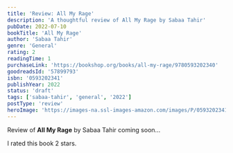 ```yaml
---
title: 'Review: All My Rage'
description: 'A thoughtful review of All My Rage by Sabaa Tahir'
pubDate: 2022-07-10
bookTitle: 'All My Rage'
author: 'Sabaa Tahir'
genre: 'General'
rating: 2
readingTime: 1
purchaseLink: 'https://bookshop.org/books/all-my-rage/9780593202340'
goodreadsId: '57899793'
isbn: '0593202341'
publishYear: 2022
status: 'draft'
tags: ['sabaa-tahir', 'general', '2022']
postType: 'review'
heroImage: 'https://images-na.ssl-images-amazon.com/images/P/0593202341.01.L.jpg'
---
```


Review of **All My Rage** by Sabaa Tahir coming soon...

I rated this book 2 stars.